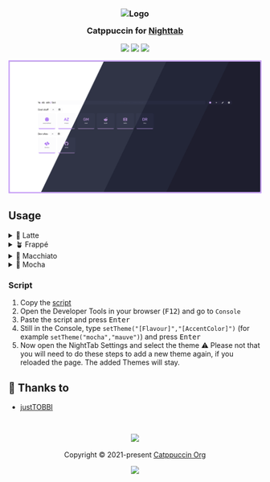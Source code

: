 <h3 align="center">
	<img src="https://raw.githubusercontent.com/catppuccin/catppuccin/main/assets/logos/exports/1544x1544_circle.png" width="100" alt="Logo"/><br/>
	<img src="https://raw.githubusercontent.com/catppuccin/catppuccin/main/assets/misc/transparent.png" height="30" width="0px"/>
	Catppuccin for <a href="https://github.com/zombieFox/nightTab">Nighttab</a>
	<img src="https://raw.githubusercontent.com/catppuccin/catppuccin/main/assets/misc/transparent.png" height="30" width="0px"/>
</h3>

<p align="center">
	<a href="https://github.com/catppuccin/nighttab/stargazers"><img src="https://img.shields.io/github/stars/catppuccin/nighttab?colorA=363a4f&colorB=b7bdf8&style=for-the-badge"></a>
	<a href="https://github.com/catppuccin/nighttab/issues"><img src="https://img.shields.io/github/issues/catppuccin/nighttab?colorA=363a4f&colorB=f5a97f&style=for-the-badge"></a>
	<a href="https://github.com/catppuccin/nighttab/contributors"><img src="https://img.shields.io/github/contributors/catppuccin/nighttab?colorA=363a4f&colorB=a6da95&style=for-the-badge"></a>
</p>

<p align="center">
	<img src="assets/nighttab.webp"/>
</p>

## Usage

<details>
	<summary>🌻 Latte</summary>
	<ul>
		<li> Primary Colour: <code>220</code> </li>
		<li> Saturation: <code>16</code> </li>
		<li> Contrast Range: <code>90</code> - <code>100</code> </li>
		<li> Accent colour: Any (https://github.com/catppuccin/catppuccin#-palettes) </li>
	</ul>
</details>
<details>
	<summary>🪴 Frappé</summary>
		<li> Primary Colour: <code>229</code> </li>
		<li> Saturation: <code>19</code> </li>
		<li> Contrast Range: <code>23</code> - <code>50</code> </li>
		<li> Accent colour: Any (https://github.com/catppuccin/catppuccin#-palettes) </li>
</details>
<details>
	<summary>🌺 Macchiato</summary>
		<li> Primary Colour: <code>232</code> </li>
		<li> Saturation: <code>23</code> </li>
		<li> Contrast Range: <code>18</code> - <code>50</code> </li>
		<li> Accent colour: Any (https://github.com/catppuccin/catppuccin#-palettes) </li>
</details>
<details>
	<summary>🌿 Mocha</summary>
		<li> Primary Colour: <code>240</code> </li>
		<li> Saturation: <code>21</code> </li>
		<li> Contrast Range: <code>15</code> - <code>50</code> </li>
		<li> Accent colour: Any (https://github.com/catppuccin/catppuccin#-palettes) </li>
</details>

### Script
1. Copy the [script](https://raw.githubusercontent.com/justTOBBI/nighttab/main/settheme.js)
2. Open the Developer Tools in your browser (<kbd>F12</kbd>) and go to `Console`
3. Paste the script and press <kbd>Enter</kbd>
4. Still in the Console, type `setTheme("[Flavour]","[AccentColor]")` (for example `setTheme("mocha","mauve")`) and press <kbd>Enter</kbd>
5. Now open the NightTab Settings and select the theme
⚠ Please not that you will need to do these steps to add a new theme again, if you reloaded the page. The added Themes will stay.

## 💝 Thanks to

- [justTOBBI](https://github.com/justTOBBI)

&nbsp;

<p align="center">
	<img src="https://raw.githubusercontent.com/catppuccin/catppuccin/main/assets/footers/gray0_ctp_on_line.svg?sanitize=true" />
</p>

<p align="center">
	Copyright &copy; 2021-present <a href="https://github.com/catppuccin" target="_blank">Catppuccin Org</a>
</p>

<p align="center">
	<a href="https://github.com/catppuccin/catppuccin/blob/main/LICENSE"><img src="https://img.shields.io/static/v1.svg?style=for-the-badge&label=License&message=MIT&logoColor=d9e0ee&colorA=363a4f&colorB=b7bdf8"/></a>
</p>
